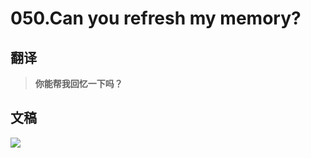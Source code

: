 # 050.Can you refresh my memory?

## 翻译

> **你能帮我回忆一下吗？**

## 文稿

![](https://cdn.jsdelivr.net/gh/imtianx/speaking180/img/050.jpg)

